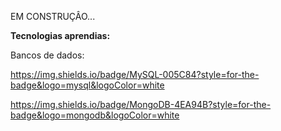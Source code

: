 EM CONSTRUÇÂO...


**Tecnologias aprendias:**

Bancos de dados:

https://img.shields.io/badge/MySQL-005C84?style=for-the-badge&logo=mysql&logoColor=white

https://img.shields.io/badge/MongoDB-4EA94B?style=for-the-badge&logo=mongodb&logoColor=white

